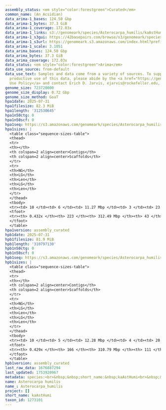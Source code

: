 ```yaml
---
assembly_status: <em style="color:forestgreen">Curated</em>
common_name: (An Acsidian)
data_arima-1_bases: 124.50 Gbp
data_arima-1_bytes: 37.3 GiB
data_arima-1_coverage: 172.03x
data_arima-1_links: s3://genomeark/species/Asterocarpa_humilis/kaAstHumi1/genomic_data/arima/<br>
data_arima-1_s3gui: https://42basepairs.com/browse/s3/genomeark/species/Asterocarpa_humilis/kaAstHumi1/genomic_data/arima/
data_arima-1_s3url: https://genomeark.s3.amazonaws.com/index.html?prefix=species/Asterocarpa_humilis/kaAstHumi1/genomic_data/arima/
data_arima-1_scale: 3.1051
data_arima_bases: 124.50 Gbp
data_arima_bytes: 37.3 GiB
data_arima_coverage: 172.03x
data_status: <em style="color:forestgreen">Arima</em>
data_use_source: from-default
data_use_text: Samples and data come from a variety of sources. To support fair and
  productive use of this data, please abide by the <a href="https://genome10k.soe.ucsc.edu/data-use-policies/">Data
  Use Policy</a> and contact Erich D. Jarvis, ejarvis@rockefeller.edu, with any questions.
genome_size: 723720000
genome_size_display: 0.72 Gbp
genome_size_method: GoaT
hpa1date: 2025-07-31
hpa1filesize: 82.3 MiB
hpa1length: '312530645'
hpa1n50ctg: 0
hpa1n50scf: 0
hpa1seq: https://s3.amazonaws.com/genomeark/species/Asterocarpa_humilis/kaAstHumi1/assembly_curated/kaAstHumi1.hap1.cur.20250731.fasta.gz
hpa1sizes: |
  <table class="sequence-sizes-table">
  <thead>
  <tr>
  <th></th>
  <th colspan=2 align=center>Contigs</th>
  <th colspan=2 align=center>Scaffolds</th>
  </tr>
  <tr>
  <th>NG</th>
  <th>LG</th>
  <th>Len</th>
  <th>LG</th>
  <th>Len</th>
  </tr>
  </thead>
  <tbody>
  <tr><td> 10 </td><td> 6 </td><td> 11.27 Mbp </td><td> 3 </td><td> 23.02 Mbp </td></tr><tr><td> 20 </td><td> 13 </td><td> 8.21 Mbp </td><td> 7 </td><td> 20.06 Mbp </td></tr><tr><td> 30 </td><td> 25 </td><td> 4.68 Mbp </td><td> 11 </td><td> 18.19 Mbp </td></tr><tr><td> 40 </td><td> 49 </td><td> 1.39 Mbp </td><td> 15 </td><td> 12.34 Mbp </td></tr><tr style="background-color:#cccccc;"><td> 50 </td><td> 0 </td><td style="background-color:#ff8888;">  </td><td> 0 </td><td style="background-color:#ff8888;">  </td></tr><tr><td> 60 </td><td> 0 </td><td>  </td><td> 0 </td><td>  </td></tr><tr><td> 70 </td><td> 0 </td><td>  </td><td> 0 </td><td>  </td></tr><tr><td> 80 </td><td> 0 </td><td>  </td><td> 0 </td><td>  </td></tr><tr><td> 90 </td><td> 0 </td><td>  </td><td> 0 </td><td>  </td></tr><tr><td> 100 </td><td> 0 </td><td>  </td><td> 0 </td><td>  </td></tr></tbody>
  <tfoot>
  <tr><th> 0.432x </th><th> 223 </th><th> 312.49 Mbp </th><th> 43 </th><th> 312.53 Mbp </th></tr>
  </tfoot>
  </table>
hpa1version: assembly_curated
hpb1date: 2025-07-31
hpb1filesize: 81.9 MiB
hpb1length: '310797130'
hpb1n50ctg: 0
hpb1n50scf: 0
hpb1seq: https://s3.amazonaws.com/genomeark/species/Asterocarpa_humilis/kaAstHumi1/assembly_curated/kaAstHumi1.hap2.cur.20250731.fasta.gz
hpb1sizes: |
  <table class="sequence-sizes-table">
  <thead>
  <tr>
  <th></th>
  <th colspan=2 align=center>Contigs</th>
  <th colspan=2 align=center>Scaffolds</th>
  </tr>
  <tr>
  <th>NG</th>
  <th>LG</th>
  <th>Len</th>
  <th>LG</th>
  <th>Len</th>
  </tr>
  </thead>
  <tbody>
  <tr><td> 10 </td><td> 5 </td><td> 12.28 Mbp </td><td> 4 </td><td> 20.37 Mbp </td></tr><tr><td> 20 </td><td> 13 </td><td> 8.18 Mbp </td><td> 7 </td><td> 19.60 Mbp </td></tr><tr><td> 30 </td><td> 25 </td><td> 4.79 Mbp </td><td> 11 </td><td> 18.05 Mbp </td></tr><tr><td> 40 </td><td> 51 </td><td> 1.21 Mbp </td><td> 16 </td><td> 12.17 Mbp </td></tr><tr style="background-color:#cccccc;"><td> 50 </td><td> 0 </td><td style="background-color:#ff8888;">  </td><td> 0 </td><td style="background-color:#ff8888;">  </td></tr><tr><td> 60 </td><td> 0 </td><td>  </td><td> 0 </td><td>  </td></tr><tr><td> 70 </td><td> 0 </td><td>  </td><td> 0 </td><td>  </td></tr><tr><td> 80 </td><td> 0 </td><td>  </td><td> 0 </td><td>  </td></tr><tr><td> 90 </td><td> 0 </td><td>  </td><td> 0 </td><td>  </td></tr><tr><td> 100 </td><td> 0 </td><td>  </td><td> 0 </td><td>  </td></tr></tbody>
  <tfoot>
  <tr><th> 0.429x </th><th> 166 </th><th> 310.79 Mbp </th><th> 111 </th><th> 310.80 Mbp </th></tr>
  </tfoot>
  </table>
hpb1version: assembly_curated
last_raw_data: 1676887294
last_updated: 1753920967
metadata: species:<br>&nbsp;&nbsp;short_name:&nbsp;kaAstHumi<br>&nbsp;&nbsp;name:&nbsp;Asterocarpa&nbsp;humilis<br>&nbsp;&nbsp;taxon_id:&nbsp;1273101<br>&nbsp;&nbsp;common_name:&nbsp;(An&nbsp;Acsidian)<br>&nbsp;&nbsp;order:<br>&nbsp;&nbsp;&nbsp;&nbsp;name:&nbsp;Stolidobranchia<br>&nbsp;&nbsp;family:<br>&nbsp;&nbsp;&nbsp;&nbsp;name:&nbsp;Styelidae<br>&nbsp;&nbsp;individuals:<br>&nbsp;&nbsp;&nbsp;&nbsp;-&nbsp;short_name:&nbsp;kaAstHumi1<br>&nbsp;&nbsp;&nbsp;&nbsp;&nbsp;&nbsp;biosample_id:&nbsp;SAMEA110449874<br>&nbsp;&nbsp;&nbsp;&nbsp;&nbsp;&nbsp;sex:<br>&nbsp;&nbsp;genome_size:&nbsp;723720000<br>&nbsp;&nbsp;genome_size_method:&nbsp;GoaT<br>&nbsp;&nbsp;project:&nbsp;[&nbsp;]<br>
name: Asterocarpa humilis
name_: Asterocarpa_humilis
project: []
short_name: kaAstHumi
taxon_id: 1273101
---
```

